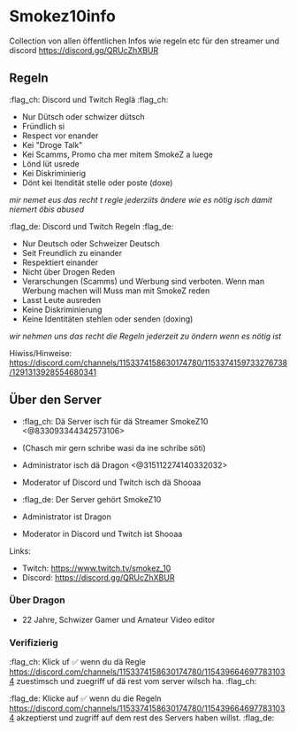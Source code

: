# Smokez10info
Collection von allen öffentlichen Infos wie regeln etc für den streamer und discord https://discord.gg/QRUcZhXBUR

## Regeln
:flag_ch: Discord und Twitch Reglä :flag_ch:
- Nur Dütsch oder schwizer dütsch
- Fründlich si
- Respect vor enander
- Kei "Droge Talk"
- Kei Scamms, Promo cha mer mitem SmokeZ a luege
- Lönd lüt usrede
- Kei Diskriminierig
- Dönt kei Itendität stelle oder poste (doxe)

*mir nemet eus das recht t regle jederziits ändere wie es nötig isch damit niemert öbis abused*

:flag_de: Discord und Twitch Regeln :flag_de:
- Nur Deutsch oder Schweizer Deutsch
- Seit Freundlich zu einander
- Respektiert einander
- Nicht über Drogen Reden
- Verarschungen (Scamms) und Werbung sind verboten. Wenn man Werbung machen will Muss man mit SmokeZ reden
- Lasst Leute ausreden
- Keine Diskriminierung
- Keine Identitäten stehlen oder senden (doxing)

*wir nehmen uns das recht die Regeln jederzeit zu öndern wenn es nötig ist*

Hiwiss/Hinweise:
https://discord.com/channels/1153374158630174780/1153374159733276738/1291313928554680341

## Über den Server
- :flag_ch: Dä Server isch für dä Streamer SmokeZ10 <@833093344342573106> 
- (Chasch mir gern schribe wasi da ine schribe söti) 
- Administrator isch dä Dragon <@315112274140332032>
- Moderator uf Discord und Twitch isch dä Shooaa

- :flag_de: Der Server gehört SmokeZ10
- Administrator ist Dragon
- Moderator in Discord und Twitch ist Shooaa

Links:
- Twitch: https://www.twitch.tv/smokez_10
- Discord: https://discord.gg/QRUcZhXBUR


### Über Dragon
- 22 Jahre, Schwizer Gamer und Amateur Video editor


### Verifizierig
:flag_ch: Klick uf :white_check_mark: wenn du dä Regle https://discord.com/channels/1153374158630174780/1154396646977831034 zuestimsch und zuegriff uf dä rest vom server wilsch ha. :flag_ch:

:flag_de: Klicke auf :white_check_mark: wenn du die Regeln https://discord.com/channels/1153374158630174780/1154396646977831034 akzeptierst und zugriff auf dem rest des Servers haben willst. :flag_de:
